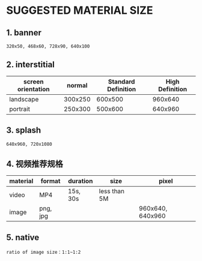 # SUGGESTED MATERIAL SIZE

## 1. banner

    320x50, 468x60, 728x90, 640x100

## 2. interstitial

| screen orientation | normal  | Standard Definition | High Definition |
| ------------------ | ------- | ------------------- | --------------- |
| landscape          | 300x250 | 600x500             | 960x640         |
| portrait           | 250x300 | 500x600             | 640x960         |

## 3. splash

    640x960, 720x1080

## 4. 视频推荐规格

| material | format   | duration | size         | pixel            |
| -------- | -------- | -------- | ------------ | ---------------- |
| video    | MP4      | 15s, 30s | less than 5M |                  |
| image    | png, jpg |          |              | 960x640, 640x960 |

## 5. native

    ratio of image size：1:1~1:2
